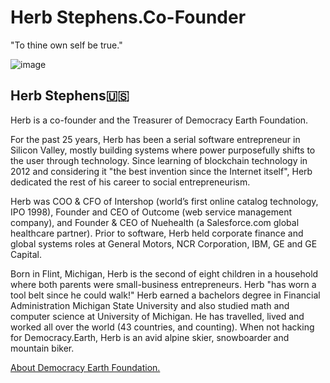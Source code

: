 # Herb Stephens.Co-Founder
"To thine own self be true."

![image](https://user-images.githubusercontent.com/24529258/37239564-1311f1c0-23f3-11e8-9729-72fa86643ddb.png)

## Herb Stephens🇺🇸

Herb is a co-founder and the Treasurer of Democracy Earth Foundation. 

For the past 25 years, Herb has been a serial software entrepreneur in Silicon Valley, mostly building systems where power purposefully shifts to the user through technology. Since learning of blockchain technology in 2012 and considering it "the best invention since the Internet itself", Herb dedicated the rest of his career to social entrepreneurism. 

Herb was COO & CFO of Intershop (world’s first online catalog technology, IPO 1998), Founder and CEO of Outcome (web service management company), and Founder & CEO of Nuehealth (a Salesforce.com global healthcare partner). Prior to software, Herb held corporate finance and global systems roles at General Motors, NCR Corporation, IBM, GE and GE Capital.

Born in Flint, Michigan, Herb is the second of eight children in a household where both parents were small-business entrepreneurs. Herb "has worn a tool belt since he could walk!" Herb earned a bachelors degree in Financial Administration Michigan State University and also studied math and computer science at University of Michigan. He has travelled, lived and worked all over the world (43 countries, and counting).  When not hacking for Democracy.Earth, Herb is an avid alpine skier, snowboarder and mountain biker. 

[About Democracy Earth Foundation.](https://github.com/DemocracyEarth/press-kit/blob/master/README.md#democracy-earth-press-kit)
